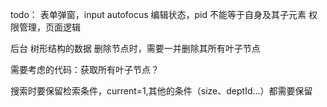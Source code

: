 todo：
表单弹窗，input autofocus
编辑状态，pid 不能等于自身及其子元素
权限管理，页面逻辑


后台 树形结构的数据 删除节点时，需要一并删除其所有叶子节点

需要考虑的代码：获取所有叶子节点？ 


搜索时要保留检索条件，current=1,其他的条件（size、deptId...）都需要保留
